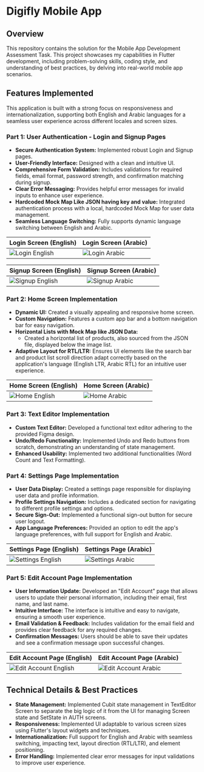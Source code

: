 # Digifly Mobile App


## Overview

This repository contains the solution for the Mobile App Development Assessment Task. This project showcases my capabilities in Flutter development, including problem-solving skills, coding style, and understanding of best practices, by delving into real-world mobile app scenarios.

## Features Implemented

This application is built with a strong focus on responsiveness and internationalization, supporting both English and Arabic languages for a seamless user experience across different locales and screen sizes.

### Part 1: User Authentication - Login and Signup Pages
* **Secure Authentication System:** Implemented robust Login and Signup pages.
* **User-Friendly Interface:** Designed with a clean and intuitive UI.
* **Comprehensive Form Validation:** Includes validations for required fields, email format, password strength, and confirmation matching during signup.
* **Clear Error Messaging:** Provides helpful error messages for invalid inputs to enhance user experience.
* **Hardcoded Mock Map Like JSON having key and value:** Integrated authentication process with a local, hardcoded Mock Map for user data management.
* **Seamless Language Switching:** Fully supports dynamic language switching between English and Arabic.

| Login Screen (English) | Login Screen (Arabic) |
|---|---|
| ![Login English](screenshots/SignINenglish.jpg) | ![Login Arabic](screenshots/SigninArabic.jpg) |

| Signup Screen (English) | Signup Screen (Arabic) |
|---|---|
| ![Signup English](screenshots/SignUpEnglish.jpg) | ![Signup Arabic](screenshots/SignUParabic.jpg) |

### Part 2: Home Screen Implementation
* **Dynamic UI:** Created a visually appealing and responsive home screen.
* **Custom Navigation:** Features a custom app bar and a bottom navigation bar for easy navigation.
* **Horizontal Lists with Mock Map like JSON Data:**
    * Created a horizontal list of products, also sourced from the JSON file, displayed below the image list.
* **Adaptive Layout for RTL/LTR:** Ensures UI elements like the search bar and product list scroll direction adapt correctly based on the application's language (English LTR, Arabic RTL) for an intuitive user experience.

| Home Screen (English) | Home Screen (Arabic) |
|---|---|
| ![Home English](screenshots/HomepageEnglish.jpg) | ![Home Arabic](screenshots/HomePageArabic.jpg) |

### Part 3: Text Editor Implementation
* **Custom Text Editor:** Developed a functional text editor adhering to the provided Figma design.
* **Undo/Redo Functionality:** Implemented Undo and Redo buttons from scratch, demonstrating an understanding of state management.
* **Enhanced Usability:** Implemented two additional functionalities (Word Count and Text Formatting).

### Part 4: Settings Page Implementation
* **User Data Display:** Created a settings page responsible for displaying user data and profile information.
* **Profile Settings Navigation:** Includes a dedicated section for navigating to different profile settings and options.
* **Secure Sign-Out:** Implemented a functional sign-out button for secure user logout.
* **App Language Preferences:** Provided an option to edit the app's language preferences, with full support for English and Arabic.

| Settings Page (English) | Settings Page (Arabic) |
|---|---|
| ![Settings English](screenshots/SettingPageenglish.jpg) | ![Settings Arabic](screenshots/SettingsPageArabic.jpg) |

### Part 5: Edit Account Page Implementation
* **User Information Update:** Developed an "Edit Account" page that allows users to update their personal information, including their email, first name, and last name.
* **Intuitive Interface:** The interface is intuitive and easy to navigate, ensuring a smooth user experience.
* **Email Validation & Feedback:** Includes validation for the email field and provides clear feedback for any required changes.
* **Confirmation Messages:** Users should be able to save their updates and see a confirmation message upon successful changes.

| Edit Account Page (English) | Edit Account Page (Arabic) |
|---|---|
| ![Edit Account English](screenshots/editaccountEnglish.jpg) | ![Edit Account Arabic](screenshots/editAccountArabic.jpg) |

## Technical Details & Best Practices

* **State Management:** Implemented Cubit state management in TextEditor Screen to separate the big logic of it from the UI for managing Screen state and SetState in AUTH screens.
* **Responsiveness:** Implemented UI adaptable to various screen sizes using Flutter's layout widgets and techniques.
* **Internationalization:** Full support for English and Arabic with seamless switching, impacting text, layout direction (RTL/LTR), and element positioning.
* **Error Handling:** Implemented clear error messages for input validations to improve user experience.



